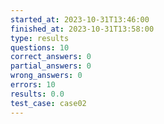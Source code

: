 ```yaml
---
started_at: 2023-10-31T13:46:00
finished_at: 2023-10-31T13:58:00
type: results
questions: 10
correct_answers: 0
partial_answers: 0
wrong_answers: 0
errors: 10
results: 0.0
test_case: case02
---
```

